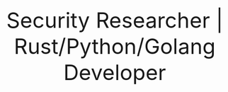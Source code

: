 <div class="markdown-body container-lg">
  <p dir="auto" align="center">
    <font size="+5">Security Researcher | Rust/Python/Golang Developer</font>
  </p>
</div>
